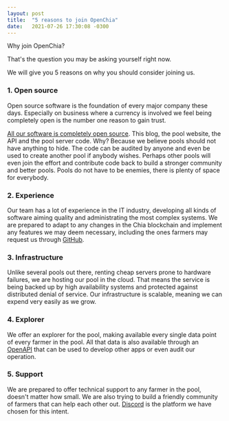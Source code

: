 ```yaml
---
layout: post
title:  "5 reasons to join OpenChia"
date:   2021-07-26 17:30:08 -0300
---
```

Why join OpenChia?

That's the question you may be asking yourself right now.

We will give you 5 reasons on why you should consider joining us.

### 1. Open source

Open source software is the foundation of every major company these days.
Especially on business where a currency is involved we feel being completely open is the number one reason to gain trust.

[All our software is completely open source][1]. This blog, the pool website, the API and the pool server code. Why? Because we believe pools should not have anything to hide. The code can be audited by anyone and even be used to create another pool if anybody wishes. Perhaps other pools will even join the effort and contribute code back to build a stronger community and better pools. Pools do not have to be enemies, there is plenty of space for everybody.

### 2. Experience

Our team has a lot of experience in the IT industry, developing all kinds of software aiming quality and administrating the most complex systems. We are prepared to adapt to any changes in the Chia blockchain and implement any features we may deem necessary, including the ones farmers may request us through [GitHub][1].

### 3. Infrastructure

Unlike several pools out there, renting cheap servers prone to hardware failures, we are hosting our pool in the cloud. That means the service is being backed up by high availability systems and protected against distributed denial of service. Our infrastructure is scalable, meaning we can expend very easily as we grow.

### 4. Explorer

We offer an explorer for the pool, making available every single data point of every farmer in the pool. All that data is also available through an [OpenAPI][2] that can be used to develop other apps or even audit our operation.

### 5. Support

We are prepared to offer technical support to any farmer in the pool, doesn't matter how small. We are also trying to build a friendly community of farmers that can help each other out. [Discord][3] is the platform we have chosen for this intent.


[1]: https://github.com/openchia
[2]: https://openchia.io/api/doc
[3]: https://discord.gg/2URS9H7RZn
